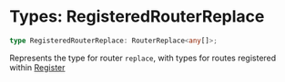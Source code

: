 # Types: RegisteredRouterReplace

```ts
type RegisteredRouterReplace: RouterReplace<any[]>;
```

Represents the type for router `replace`, with types for routes registered within [Register](../interfaces/Register.md)
